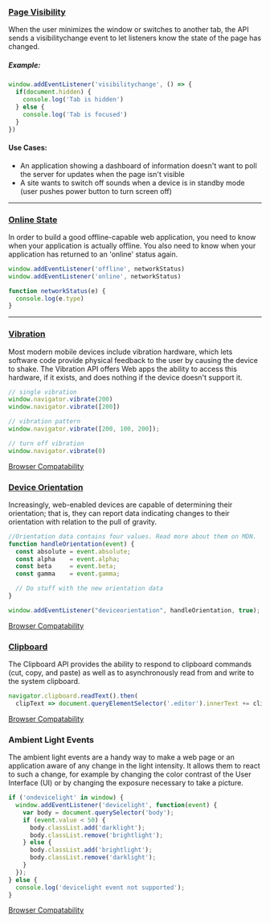 ### [Page Visibility](https://developer.mozilla.org/en-US/docs/Web/API/Page_Visibility_API)

When the user minimizes the window or switches to another tab, the API sends a visibilitychange event to let listeners know the state of the page has changed.

##### Example:
```javascript
window.addEventListener('visibilitychange', () => {
  if(document.hidden) {
    console.log('Tab is hidden')
  } else {
    console.log('Tab is focused')
  }
})
```

#### Use Cases:
* An application showing a dashboard of information doesn't want to poll the server for updates when the page isn't visible
* A site wants to switch off sounds when a device is in standby mode (user pushes power button to turn screen off)

-----

### [Online State](https://developer.mozilla.org/en-US/docs/Web/API/NavigatorOnLine/Online_and_offline_events)
In order to build a good offline-capable web application, you need to know when your application is actually offline. You also need to know when your application has returned to an 'online' status again.

```javascript
window.addEventListener('offline', networkStatus)
window.addEventListener('online', networkStatus)

function networkStatus(e) {
  console.log(e.type)
}
```

-----

### [Vibration](https://developer.mozilla.org/en-US/docs/Web/API/Vibration_API)
Most modern mobile devices include vibration hardware, which lets software code provide physical feedback to the user by causing the device to shake. The Vibration API offers Web apps the ability to access this hardware, if it exists, and does nothing if the device doesn't support it.

```javascript
// single vibration
window.navigator.vibrate(200)
window.navigator.vibrate([200])

// vibration pattern
window.navigator.vibrate([200, 100, 200]);

// turn off vibration
window.navigator.vibrate(0)
```

[Browser Compatability](https://developer.mozilla.org/en-US/docs/Web/API/Vibration_API#Browser_compatibility)

### [Device Orientation](https://developer.mozilla.org/en-US/docs/Web/API/Detecting_device_orientation)
Increasingly, web-enabled devices are capable of determining their orientation; that is, they can report data indicating changes to their orientation with relation to the pull of gravity. 

```javascript
//Orientation data contains four values. Read more about them on MDN.
function handleOrientation(event) {
  const absolute = event.absolute;
  const alpha    = event.alpha;
  const beta     = event.beta;
  const gamma    = event.gamma;

  // Do stuff with the new orientation data
}

window.addEventListener("deviceorientation", handleOrientation, true);
```

[Browser Compatability](https://developer.mozilla.org/en-US/docs/Web/API/Detecting_device_orientation#Browser_compatibility)

### [Clipboard](https://developer.mozilla.org/en-US/docs/Web/API/Clipboard_API)
The Clipboard API provides the ability to respond to clipboard commands (cut, copy, and paste) as well as to asynchronously read from and write to the system clipboard. 

```javascript
navigator.clipboard.readText().then(
  clipText => document.queryElementSelector('.editor').innerText += clipText);
```

[Browser Compatability](https://developer.mozilla.org/en-US/docs/Web/API/Clipboard_API#Browser_compatibility)

### Ambient Light Events
The ambient light events are a handy way to make a web page or an application aware of any change in the light intensity. It allows them to react to such a change, for example by changing the color contrast of the User Interface (UI) or by changing the exposure necessary to take a picture.

```javascript
if ('ondevicelight' in window) {
  window.addEventListener('devicelight', function(event) {
    var body = document.querySelector('body');
    if (event.value < 50) {
      body.classList.add('darklight');
      body.classList.remove('brightlight');
    } else {
      body.classList.add('brightlight');
      body.classList.remove('darklight');
    }
  });
} else {
  console.log('devicelight event not supported');
}
```

[Browser Compatability](https://developer.mozilla.org/en-US/docs/Web/API/Ambient_Light_Events#Browser_compatibility)
